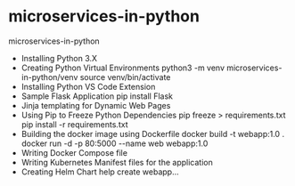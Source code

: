 # microservices-in-python
microservices-in-python
- Installing Python 3.X
- Creating Python Virtual Environments
    python3 -m venv microservices-in-python/venv
    source venv/bin/activate
- Installing Python VS Code Extension
- Sample Flask Application
    pip install Flask
- Jinja templating for Dynamic Web Pages
- Using Pip to Freeze Python Dependencies
    pip freeze > requirements.txt
    pip install -r requirements.txt
- Building the docker image using Dockerfile
    docker build -t webapp:1.0 .
    docker run -d -p 80:5000 --name web webapp:1.0
- Writing Docker Compose file
- Writing Kubernetes Manifest files for the application
- Creating Helm Chart
    help create webapp...
    
    
